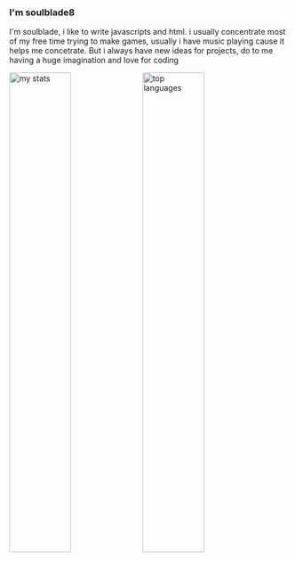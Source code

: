 ### I'm soulblade8
I'm soulblade, i like to write javascripts and html. i usually concentrate most of my free time trying to make games, usually i have music playing cause it helps me concetrate. But i always have new ideas for projects, do to me having a huge imagination and love for coding

<img alt="my stats" align="left"  width="47%" src="https://github-readme-stats.vercel.app/api?username=soulblade8"/>
<img alt="top languages" align="left" width="47%" src="https://github-readme-stats.vercel.app/api/top-langs/?username=soulblade8&layout=compact"/>
